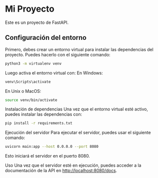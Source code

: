 # Mi Proyecto

Este es un proyecto de FastAPI.

## Configuración del entorno

Primero, debes crear un entorno virtual para instalar las dependencias del proyecto. Puedes hacerlo con el siguiente comando:

```sh
python3 -m virtualenv venv
```

Luego activa el entorno virtual con:
En Windows:

```sh
venv\Scripts\activate
```

En Unix o MacOS:

```sh
source venv/bin/activate
```

Instalación de dependencias
Una vez que el entorno virtual esté activo, puedes instalar las dependencias con:

```sh
pip install -r requirements.txt
```

Ejecución del servidor
Para ejecutar el servidor, puedes usar el siguiente comando:

```sh
uvicorn main:app --host 0.0.0.0 --port 8080
```

Esto iniciará el servidor en el puerto 8080.

Uso
Una vez que el servidor esté en ejecución, puedes acceder a la documentación de la API en <http://localhost:8080/docs>.
